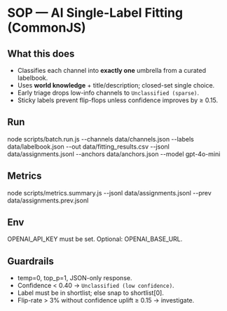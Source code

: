 # SOP — AI Single-Label Fitting (CommonJS)

## What this does
- Classifies each channel into **exactly one** umbrella from a curated labelbook.
- Uses **world knowledge** + title/description; closed-set single choice.
- Early triage drops low-info channels to `Unclassified (sparse)`.
- Sticky labels prevent flip-flops unless confidence improves by ≥ 0.15.

## Run
node scripts/batch.run.js --channels data/channels.json --labels data/labelbook.json --out data/fitting_results.csv --jsonl data/assignments.jsonl --anchors data/anchors.json --model gpt-4o-mini

## Metrics
node scripts/metrics.summary.js --jsonl data/assignments.jsonl --prev data/assignments.prev.jsonl

## Env
OPENAI_API_KEY must be set. Optional: OPENAI_BASE_URL.

## Guardrails
- temp=0, top_p=1, JSON-only response.
- Confidence < 0.40 → `Unclassified (low confidence)`.
- Label must be in shortlist; else snap to shortlist[0].
- Flip-rate > 3% without confidence uplift ≥ 0.15 → investigate.
